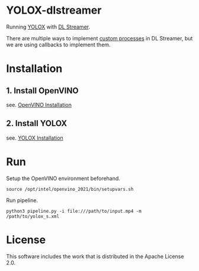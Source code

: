 # YOLOX-dlstreamer

Running [YOLOX](https://github.com/Megvii-BaseDetection/YOLOX) with [DL Streamer](https://github.com/openvinotoolkit/dlstreamer_gst).

There are multiple ways to implement [custom processes](https://github.com/openvinotoolkit/dlstreamer_gst/wiki/Custom-Processing#3-insert-gvapython-element-and-provide-python-callback-function) in DL Streamer, but we are using callbacks to implement them.

# Installation

## 1. Install OpenVINO

see. [OpenVINO Installation](https://docs.openvinotoolkit.org/latest/openvino_docs_install_guides_installing_openvino_linux.html)

## 2. Install YOLOX

see. [YOLOX Installation](https://github.com/Megvii-BaseDetection/YOLOX#quick-start)

# Run

Setup the OpenVINO environment beforehand.

```
source /opt/intel/openvino_2021/bin/setupvars.sh
```

Run pipeline.

```
python3 pipeline.py -i file:///path/to/input.mp4 -m /path/to/yolox_s.xml
```

# License

This software includes the work that is distributed in the Apache License 2.0.
